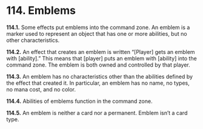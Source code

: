 # **114.** Emblems

**114.1.** Some effects put emblems into the command zone. An emblem is a marker used to represent an object that has one or more abilities, but no other characteristics.

**114.2.** An effect that creates an emblem is written “[Player] gets an emblem with [ability].” This means that [player] puts an emblem with [ability] into the command zone. The emblem is both owned and controlled by that player.

**114.3.** An emblem has no characteristics other than the abilities defined by the effect that created it. In particular, an emblem has no name, no types, no mana cost, and no color.

**114.4.** Abilities of emblems function in the command zone.

**114.5.** An emblem is neither a card nor a permanent. Emblem isn’t a card type.

